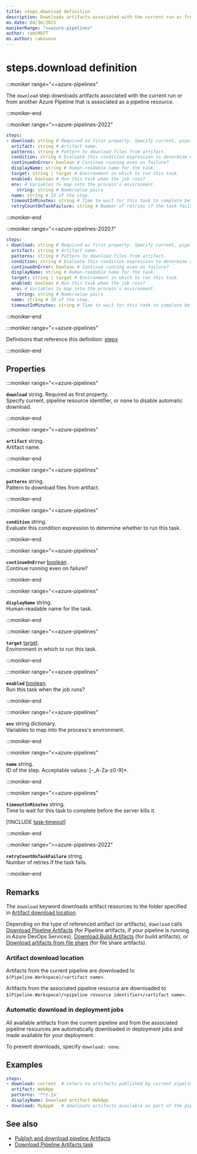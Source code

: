 ```yaml
---
title: steps.download definition
description: Downloads artifacts associated with the current run or from another Azure Pipeline that is associated as a pipeline resource.
ms.date: 04/30/2025
monikerRange: "<=azure-pipelines"
author: ramiMSFT
ms.author: rabououn
---
```


# steps.download definition

<!-- :::description::: -->
:::moniker range="<=azure-pipelines"

<!-- :::editable-content name="description"::: -->
The `download` step downloads artifacts associated with the current run or from another Azure Pipeline that is associated as a pipeline resource.
<!-- :::editable-content-end::: -->

:::moniker-end
<!-- :::description-end::: -->

<!-- :::syntax::: -->
:::moniker range=">=azure-pipelines-2022"

```yaml
steps:
- download: string # Required as first property. Specify current, pipeline resource identifier, or none to disable automatic download.
  artifact: string # Artifact name.
  patterns: string # Pattern to download files from artifact.
  condition: string # Evaluate this condition expression to determine whether to run this task.
  continueOnError: boolean # Continue running even on failure?
  displayName: string # Human-readable name for the task.
  target: string | target # Environment in which to run this task.
  enabled: boolean # Run this task when the job runs?
  env: # Variables to map into the process's environment.
    string: string # Name/value pairs
  name: string # ID of the step.
  timeoutInMinutes: string # Time to wait for this task to complete before the server kills it.
  retryCountOnTaskFailure: string # Number of retries if the task fails.
```

:::moniker-end

:::moniker range="<=azure-pipelines-2020.1"

```yaml
steps:
- download: string # Required as first property. Specify current, pipeline resource identifier, or none to disable automatic download.
  artifact: string # Artifact name.
  patterns: string # Pattern to download files from artifact.
  condition: string # Evaluate this condition expression to determine whether to run this task.
  continueOnError: boolean # Continue running even on failure?
  displayName: string # Human-readable name for the task.
  target: string | target # Environment in which to run this task.
  enabled: boolean # Run this task when the job runs?
  env: # Variables to map into the process's environment.
    string: string # Name/value pairs
  name: string # ID of the step.
  timeoutInMinutes: string # Time to wait for this task to complete before the server kills it.
```

:::moniker-end

<!-- :::syntax-end::: -->

<!-- :::parents::: -->
:::moniker range="<=azure-pipelines"

Definitions that reference this definition: [steps](steps.md)

:::moniker-end
<!-- :::parents-end::: -->

## Properties

<!-- :::properties::: -->
<!-- :::item name="download"::: -->
:::moniker range="<=azure-pipelines"

**`download`** string. Required as first property.<br><!-- :::editable-content name="propDescription"::: -->
Specify current, pipeline resource identifier, or none to disable automatic download.
<!-- :::editable-content-end::: -->

:::moniker-end
<!-- :::item-end::: -->
<!-- :::item name="artifact"::: -->
:::moniker range="<=azure-pipelines"

**`artifact`** string.<br><!-- :::editable-content name="propDescription"::: -->
Artifact name.
<!-- :::editable-content-end::: -->

:::moniker-end
<!-- :::item-end::: -->
<!-- :::item name="patterns"::: -->
:::moniker range="<=azure-pipelines"

**`patterns`** string.<br><!-- :::editable-content name="propDescription"::: -->
Pattern to download files from artifact.
<!-- :::editable-content-end::: -->

:::moniker-end
<!-- :::item-end::: -->
<!-- :::item name="condition"::: -->
:::moniker range="<=azure-pipelines"

**`condition`** string.<br><!-- :::editable-content name="propDescription"::: -->
Evaluate this condition expression to determine whether to run this task.
<!-- :::editable-content-end::: -->

:::moniker-end
<!-- :::item-end::: -->
<!-- :::item name="continueOnError"::: -->
:::moniker range="<=azure-pipelines"

**`continueOnError`** [boolean](boolean.md).<br><!-- :::editable-content name="propDescription"::: -->
Continue running even on failure?
<!-- :::editable-content-end::: -->

:::moniker-end
<!-- :::item-end::: -->
<!-- :::item name="displayName"::: -->
:::moniker range="<=azure-pipelines"

**`displayName`** string.<br><!-- :::editable-content name="propDescription"::: -->
Human-readable name for the task.
<!-- :::editable-content-end::: -->

:::moniker-end
<!-- :::item-end::: -->
<!-- :::item name="target"::: -->
:::moniker range="<=azure-pipelines"

**`target`** [target](target.md).<br><!-- :::editable-content name="propDescription"::: -->
Environment in which to run this task.
<!-- :::editable-content-end::: -->

:::moniker-end
<!-- :::item-end::: -->
<!-- :::item name="enabled"::: -->
:::moniker range="<=azure-pipelines"

**`enabled`** [boolean](boolean.md).<br><!-- :::editable-content name="propDescription"::: -->
Run this task when the job runs?
<!-- :::editable-content-end::: -->

:::moniker-end
<!-- :::item-end::: -->
<!-- :::item name="env"::: -->
:::moniker range="<=azure-pipelines"

**`env`** string dictionary.<br><!-- :::editable-content name="propDescription"::: -->
Variables to map into the process's environment.
<!-- :::editable-content-end::: -->

:::moniker-end
<!-- :::item-end::: -->
<!-- :::item name="name"::: -->
:::moniker range="<=azure-pipelines"

**`name`** string.<br><!-- :::editable-content name="propDescription"::: -->
ID of the step. Acceptable values: [-_A-Za-z0-9]*.
<!-- :::editable-content-end::: -->

:::moniker-end
<!-- :::item-end::: -->
<!-- :::item name="timeoutInMinutes"::: -->
:::moniker range="<=azure-pipelines"

**`timeoutInMinutes`** string.<br><!-- :::editable-content name="propDescription"::: -->
Time to wait for this task to complete before the server kills it.

[!INCLUDE [task-timeout](./includes/task-timeout.md)]
<!-- :::editable-content-end::: -->

:::moniker-end
<!-- :::item-end::: -->
<!-- :::item name="retryCountOnTaskFailure"::: -->
:::moniker range=">=azure-pipelines-2022"

**`retryCountOnTaskFailure`** string.<br><!-- :::editable-content name="propDescription"::: -->
Number of retries if the task fails.
<!-- :::editable-content-end::: -->

:::moniker-end
<!-- :::item-end::: -->
<!-- :::properties-end::: -->

<!-- :::remarks::: -->
<!-- :::editable-content name="remarks"::: -->
## Remarks

The `download` keyword downloads artifact resources to the folder specified in [Artifact download location](#artifact-download-location).

Depending on the type of referenced artifact (or artifacts), `download` calls [Download Pipeline Artifacts](/azure/devops/pipelines/tasks/reference/download-pipeline-artifact-v2) (for Pipeline artifacts, if your pipeline is running in Azure DevOps Services), [Download Build Artifacts](/azure/devops/pipelines/tasks/reference/download-build-artifacts-v1) (for build artifacts), or [Download artifacts from file share](/azure/devops/pipelines/tasks/reference/download-fileshare-artifacts-v1) (for file share artifacts).

### Artifact download location

Artifacts from the current pipeline are downloaded to `$(Pipeline.Workspace)/<artifact name>`.

Artifacts from the associated pipeline resource are downloaded to `$(Pipeline.Workspace)/<pipeline resource identifier>/<artifact name>`.

### Automatic download in deployment jobs

All available artifacts from the current pipeline and from the associated pipeline resources are automatically downloaded in deployment jobs and made available for your deployment.

To prevent downloads, specify `download: none`.

## Examples

```yaml
steps:
- download: current  # refers to artifacts published by current pipeline
  artifact: WebApp
  patterns: '**/.js'
  displayName: Download artifact WebApp
- download: MyAppA   # downloads artifacts available as part of the pipeline resource specified as MyAppA
```
<!-- :::editable-content-end::: -->
<!-- :::remarks-end::: -->

<!-- :::examples::: -->
<!-- :::editable-content name="examples"::: -->
<!-- :::editable-content-end::: -->
<!-- :::examples-end::: -->

<!-- :::see-also::: -->
<!-- :::editable-content name="seeAlso"::: -->
## See also

- [Publish and download pipeline Artifacts](/azure/devops/pipelines/artifacts/pipeline-artifacts)
- [Download Pipeline Artifacts task](/azure/devops/pipelines/tasks/reference/download-pipeline-artifact-v2)
<!-- :::editable-content-end::: -->
<!-- :::see-also-end::: -->